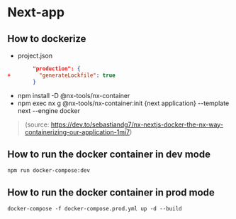 # Next-app

## How to dockerize

- project.json
```json
        "production": {
+         "generateLockfile": true
        }
```
- npm install -D @nx-tools/nx-container
- npm exec nx g @nx-tools/nx-container:init {next application} --template next --engine docker

> (source: https://dev.to/sebastiandg7/nx-nextjs-docker-the-nx-way-containerizing-our-application-1mi7)


## How to run the docker container in dev mode

`npm run docker-compose:dev`

## How to run the docker container in prod mode

`docker-compose -f docker-compose.prod.yml up -d --build`